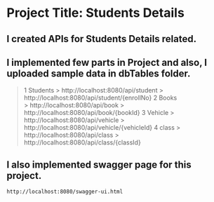 # Project Title: Students Details

## I created APIs for Students Details related.

## I implemented few parts in Project and also, I uploaded sample data in dbTables folder.

 > 1 Students
		> http://localhost:8080/api/student
		> http://localhost:8080/api/student/{enrollNo}
 > 2 Books  
		> http://localhost:8080/api/book
		> http://localhost:8080/api/book/{bookId}
 > 3 Vehicle
		> http://localhost:8080/api/vehicle
		> http://localhost:8080/api/vehicle/{vehicleId}
 > 4 class
		> http://localhost:8080/api/class
		> http://localhost:8080/api/class/{classId}
		
## I also implemented swagger page for this project.
	http://localhost:8080/swagger-ui.html
